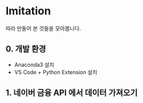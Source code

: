 # Imitation
따라 만들어 본 것들을 모아봅니다.

## 0. 개발 환경
- Anaconda3 설치
- VS Code + Python Extension 설치

## 1. 네이버 금융 API 에서 데이터 가져오기
